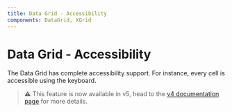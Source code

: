 ```yaml
---
title: Data Grid - Accessibility
components: DataGrid, XGrid
---
```


# Data Grid - Accessibility

<p class="description">The Data Grid has complete accessibility support. For instance, every cell is accessible using the keyboard.</p>

> ⚠️ This feature is now available in v5, head to the [v4 documentation page](https://material-ui.com/components/data-grid/) for more details.

